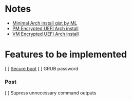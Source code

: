 # Notes

- [Minimal Arch install gist by ML](https://gist.github.com/mattiaslundberg/8620837)
- [PM Encrypted UEFI Arch install](https://gist.github.com/HardenedArray/31915e3d73a4ae45adc0efa9ba458b07)
- [VM Encrypted UEFI Arch install](https://gist.github.com/HardenedArray/d5b70681eca1d4e7cfb88df32cc4c7e6)

# Features to be implemented

[ ] [Secure boot](https://wiki.archlinux.org/title/Unified_Extensible_Firmware_Interface/Secure_Boot)
[ ] GRUB password

### Post


[ ] Supress unnecessary command outputs
